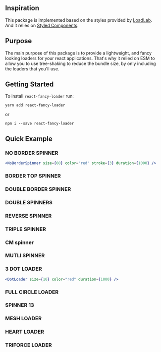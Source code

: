 ## Inspiration

This package is implemented based on the styles provided by [LoadLab](https://github.com/CamdenFoucht/LoadLab). And it relies on [Styled Components](https://styled-components.com/).

## Purpose

The main purpose of this package is to provide a lightweight, and fancy looking loaders for your react applications. That's why it relied on ESM to allow you to use tree-shaking to reduce the bundle size, by only including the loaders that you'll use.

## Getting Started

To install `react-fancy-loader` run:

`yarn add react-fancy-loader`

or

`npm i --save react-fancy-loader`

## Quick Example

### NO BORDER SPINNER

```jsx
<NoBorderSpinner size={60} color="red" stroke={3} duration={1000} />
```

### BORDER TOP SPINNER

### DOUBLE BORDER SPINNER

### DOUBLE SPINNERS

### REVERSE SPINNER

### TRIPLE SPINNER

### CM spinner

### MUTLI SPINNER

### 3 DOT LOADER

```jsx
<DotLoader size={10} color="red" duration={1000} />
```

### FULL CIRCLE LOADER

### SPINNER 13

### MESH LOADER

### HEART LOADER

### TRIFORCE LOADER